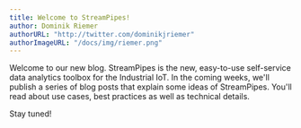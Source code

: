 ```yaml
---
title: Welcome to StreamPipes!
author: Dominik Riemer
authorURL: "http://twitter.com/dominikjriemer"
authorImageURL: "/docs/img/riemer.png"
---
```


Welcome to our new blog. StreamPipes is the new, easy-to-use self-service data analytics toolbox for the Industrial IoT. In the coming weeks, we'll publish a series of blog posts that explain some ideas of StreamPipes. You'll read about use cases, best practices as well as technical details.

Stay tuned!

